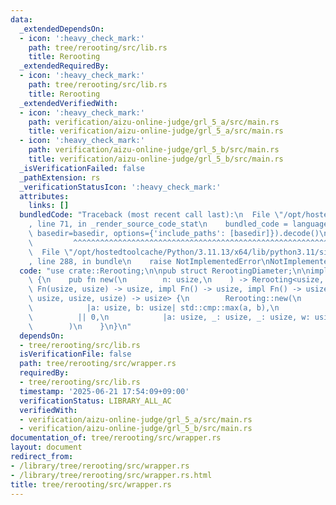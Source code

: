 ```yaml
---
data:
  _extendedDependsOn:
  - icon: ':heavy_check_mark:'
    path: tree/rerooting/src/lib.rs
    title: Rerooting
  _extendedRequiredBy:
  - icon: ':heavy_check_mark:'
    path: tree/rerooting/src/lib.rs
    title: Rerooting
  _extendedVerifiedWith:
  - icon: ':heavy_check_mark:'
    path: verification/aizu-online-judge/grl_5_a/src/main.rs
    title: verification/aizu-online-judge/grl_5_a/src/main.rs
  - icon: ':heavy_check_mark:'
    path: verification/aizu-online-judge/grl_5_b/src/main.rs
    title: verification/aizu-online-judge/grl_5_b/src/main.rs
  _isVerificationFailed: false
  _pathExtension: rs
  _verificationStatusIcon: ':heavy_check_mark:'
  attributes:
    links: []
  bundledCode: "Traceback (most recent call last):\n  File \"/opt/hostedtoolcache/Python/3.11.13/x64/lib/python3.11/site-packages/onlinejudge_verify/documentation/build.py\"\
    , line 71, in _render_source_code_stat\n    bundled_code = language.bundle(stat.path,\
    \ basedir=basedir, options={'include_paths': [basedir]}).decode()\n          \
    \         ^^^^^^^^^^^^^^^^^^^^^^^^^^^^^^^^^^^^^^^^^^^^^^^^^^^^^^^^^^^^^^^^^^^^^^^^^^^^^^^^^\n\
    \  File \"/opt/hostedtoolcache/Python/3.11.13/x64/lib/python3.11/site-packages/onlinejudge_verify/languages/rust.py\"\
    , line 288, in bundle\n    raise NotImplementedError\nNotImplementedError\n"
  code: "use crate::Rerooting;\n\npub struct RerootingDiameter;\n\nimpl RerootingDiameter\
    \ {\n    pub fn new(\n        n: usize,\n    ) -> Rerooting<usize, usize, impl\
    \ Fn(usize, usize) -> usize, impl Fn() -> usize, impl Fn() -> usize, impl Fn(usize,\
    \ usize, usize, usize) -> usize> {\n        Rerooting::new(\n            n,\n\
    \            |a: usize, b: usize| std::cmp::max(a, b),\n            || 0,\n  \
    \          || 0,\n            |a: usize, _: usize, _: usize, w: usize| a + w,\n\
    \        )\n    }\n}\n"
  dependsOn:
  - tree/rerooting/src/lib.rs
  isVerificationFile: false
  path: tree/rerooting/src/wrapper.rs
  requiredBy:
  - tree/rerooting/src/lib.rs
  timestamp: '2025-06-21 17:54:09+09:00'
  verificationStatus: LIBRARY_ALL_AC
  verifiedWith:
  - verification/aizu-online-judge/grl_5_a/src/main.rs
  - verification/aizu-online-judge/grl_5_b/src/main.rs
documentation_of: tree/rerooting/src/wrapper.rs
layout: document
redirect_from:
- /library/tree/rerooting/src/wrapper.rs
- /library/tree/rerooting/src/wrapper.rs.html
title: tree/rerooting/src/wrapper.rs
---
```

